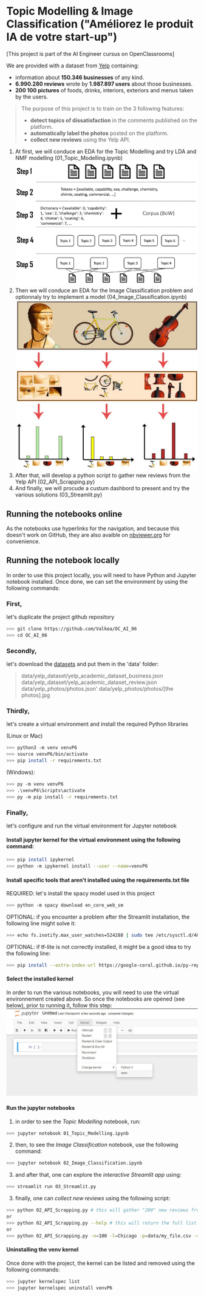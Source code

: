 # Topic Modelling & Image Classification ("Améliorez le produit IA de votre start-up")

[This project is part of the AI Engineer cursus on OpenClassrooms]

We are provided with a dataset from [Yelp](https://www.yelp.com/dataset) containing:
- information about **150.346 businesses** of any kind. 
- **6.990.280 reviews** wrote by **1.987.897 users** about those businesses.
- **200 100 pictures** of foods, drinks, interiors, exteriors and menus taken by the users.

> The purpose of this project is to train on the 3 following features:
> - **detect topics of dissatisfaction** in the comments published on the platform.
> - **automatically label the photos** posted on the platform.
> - **collect new reviews** using the Yelp API.

1. At first, we will conduce an EDA for the Topic Modelling and try LDA and NMF modelling (01_Topic_Modelling.ipynb)
![alt text](medias/steps.png)
2. Then we will conduce an EDA for the Image Classification problem and optionnaly try to implement a model (04_Image_Classification.ipynb)
![alt text](medias/bovw_process.jpeg)
3. After that, will develop a python script to gather new reviews from the Yelp API (02_API_Scrapping.py)
4. And finally, we will procude a custum dashbord to present and try the various solutions (03_Streamlit.py)

## Running the notebooks online

As the notebooks use hyperlinks for the navigation, and because this doesn't work on GitHub, they are also avaible on [nbviewer.org](https://nbviewer.org/github/Valkea/OC_AI_06/tree/main/) for convenience.

## Running the notebook locally

In order to use this project locally, you will need to have Python and Jupyter notebook installed.
Once done, we can set the environment by using the following commands:

### First, 
let's duplicate the project github repository

```bash
>>> git clone https://github.com/Valkea/OC_AI_06
>>> cd OC_AI_06
```

### Secondly,
let's download the [datasets](https://www.yelp.com/dataset) and put them in the 'data' folder:
> data/yelp_dataset/yelp_academic_dataset_business.json
> data/yelp_dataset/yelp_academic_dataset_review.json
> data/yelp_photos/photos.json'
> data/yelp_photos/photos/[the photos].jpg

### Thirdly,
let's create a virtual environment and install the required Python libraries

(Linux or Mac)
```bash
>>> python3 -m venv venvP6
>>> source venvP6/bin/activate
>>> pip install -r requirements.txt
```

(Windows):
```bash
>>> py -m venv venvP6
>>> .\venvP6\Scripts\activate
>>> py -m pip install -r requirements.txt
```

### Finally,
let's configure and run the virtual environment for Jupyter notebook


#### Install jupyter kernel for the virtual environment using the following command:

```bash
>>> pip install ipykernel
>>> python -m ipykernel install --user --name=venvP6
```

#### Install specific tools that aren't installed using the requirements.txt file

REQUIRED: let's install the spacy model used in this project
```bash
>>> python -m spacy download en_core_web_sm
```

OPTIONAL: if you encounter a problem after the Streamlit installation, the following line might solve it:
```bash
>>> echo fs.inotify.max_user_watches=524288 | sudo tee /etc/sysctl.d/40-max-user-watches.conf && sudo sysctl --system
```

OPTIONAL: if tf-lite is not correctly installed, it might be a good idea to try the following line:
```bash
>>> pip install --extra-index-url https://google-coral.github.io/py-repo/ tflite_runtime
```

#### Select the installed kernel

In order to run the various notebooks, you will need to use the virtual environnement created above.
So once the notebooks are opened (see below), prior to running it, follow this step:
![alt text](medias/venv_selection.png)

#### Run the jupyter notebooks

1. in order to see the *Topic Modelling* notebook, run:
```bash
>>> jupyter notebook 01_Topic_Modelling.ipynb
```

2. then, to see the *Image Classification* notebook, use the following command:
```bash
>>> jupyter notebook 02_Image_Classification.ipynb
```

3. and after that, one can explore the *interactive Streamlit app* using:
```bash
>>> streamlit run 03_Streamlit.py
```

3. finally, one can *collect new reviews* using the following script:
```bash
>>> python 02_API_Scrapping.py # this will gather "200" new reviews from "France" and save them to "data/api_export.csv"
or
>>> python 02_API_Scrapping.py --help # this will return the full list of available parameters
or
>>> python 02_API_Scrapping.py -n=100 -l=Chicago -p=data/my_file.csv -v=3 # This is an example
```

#### Uninstalling the venv kernel
Once done with the project, the kernel can be listed and removed using the following commands:

```bash
>>> jupyter kernelspec list
>>> jupyter kernelspec uninstall venvP6
```

